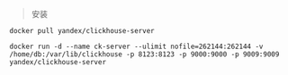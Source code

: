 
> 安装

    docker pull yandex/clickhouse-server

    docker run -d --name ck-server --ulimit nofile=262144:262144 -v /home/db:/var/lib/clickhouse -p 8123:8123 -p 9000:9000 -p 9009:9009 yandex/clickhouse-server

